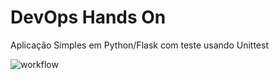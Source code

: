 # DevOps Hands On
Aplicação Simples em Python/Flask com teste usando Unittest

![workflow](https://github.com/luizbento/devopslab/actions/workflows/pipeline.yml/badge.svg)
